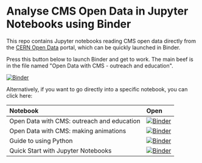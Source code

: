 # Analyse CMS Open Data in Jupyter Notebooks using Binder

This repo contains Jupyter notebooks reading CMS open data directly from the [CERN Open Data](http://opendata.cern.ch) portal, which can be quickly launched in Binder.

Press this button below to launch Binder and get to work. The main beef is in the file named "Open Data with CMS - outreach and education".

[![Binder](https://mybinder.org/badge.svg)](https://beta.mybinder.org/v2/gh/cms-opendata-education/cms-online-notebooks-for-binder/master)

Alternatively, if you want to go directly into a specific notebook, you can click here:

|Notebook|Open|
|:--|:--|
|Open Data with CMS: outreach and education|[![Binder](https://mybinder.org/badge.svg)](https://beta.mybinder.org/v2/gh/cms-opendata-education/cms-online-notebooks-for-binder/master?filepath=Open-Data-with-CMS-outreach-and-education.ipynb)|
|Open Data with CMS: making animations|[![Binder](https://mybinder.org/badge.svg)](https://beta.mybinder.org/v2/gh/cms-opendata-education/cms-online-notebooks-for-binder/master?filepath=Open-Data-with-CMS-making-animations.ipynb)|
|Guide to using Python|[![Binder](https://mybinder.org/badge.svg)](https://beta.mybinder.org/v2/gh/cms-opendata-education/cms-online-notebooks-for-binder/master?filepath=Guide-to-using-Python.ipynb)|
|Quick Start with Jupyter Notebooks|[![Binder](https://mybinder.org/badge.svg)](https://beta.mybinder.org/v2/gh/cms-opendata-education/cms-online-notebooks-for-binder/master?filepath=quick-start-to-CMS-open-data.ipynb)|

